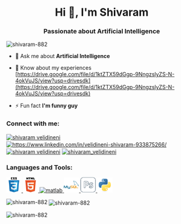 <h1 align="center">Hi 👋, I'm Shivaram</h1>
<h3 align="center">Passionate about Artificial Intelligence</h3>


<p align="left"> <img src="https://komarev.com/ghpvc/?username=shivaram-882&label=Profile%20views&color=0e75b6&style=flat" alt="shivaram-882" /> </p>

- 💬 Ask me about **Artificial Intelligence**

- 📄 Know about my experiences [https://drive.google.com/file/d/1ktZTX59dGgp-9NngzslyZS-N-4okVuJS/view?usp=drivesdk](https://drive.google.com/file/d/1ktZTX59dGgp-9NngzslyZS-N-4okVuJS/view?usp=drivesdk)

- ⚡ Fun fact **I'm funny guy**

<h3 align="left">Connect with me:</h3>
<p align="left">
<a href="https://twitter.com/shivaram velidineni" target="blank"><img align="center" src="https://raw.githubusercontent.com/rahuldkjain/github-profile-readme-generator/master/src/images/icons/Social/twitter.svg" alt="shivaram velidineni" height="30" width="40" /></a>
<a href="https://linkedin.com/in/https://www.linkedin.com/in/velidineni-shivaram-933875266/" target="blank"><img align="center" src="https://raw.githubusercontent.com/rahuldkjain/github-profile-readme-generator/master/src/images/icons/Social/linked-in-alt.svg" alt="https://www.linkedin.com/in/velidineni-shivaram-933875266/" height="30" width="40" /></a>
<a href="https://fb.com/shivaram velidineni" target="blank"><img align="center" src="https://raw.githubusercontent.com/rahuldkjain/github-profile-readme-generator/master/src/images/icons/Social/facebook.svg" alt="shivaram velidineni" height="30" width="40" /></a>
<a href="https://instagram.com/shivaram_velidineni" target="blank"><img align="center" src="https://raw.githubusercontent.com/rahuldkjain/github-profile-readme-generator/master/src/images/icons/Social/instagram.svg" alt="shivaram_velidineni" height="30" width="40" /></a>
</p>

<h3 align="left">Languages and Tools:</h3>
<p align="left"> <a href="https://www.w3schools.com/css/" target="_blank" rel="noreferrer"> <img src="https://raw.githubusercontent.com/devicons/devicon/master/icons/css3/css3-original-wordmark.svg" alt="css3" width="40" height="40"/> </a> <a href="https://www.w3.org/html/" target="_blank" rel="noreferrer"> <img src="https://raw.githubusercontent.com/devicons/devicon/master/icons/html5/html5-original-wordmark.svg" alt="html5" width="40" height="40"/> </a> <a href="https://www.mathworks.com/" target="_blank" rel="noreferrer"> <img src="https://upload.wikimedia.org/wikipedia/commons/2/21/Matlab_Logo.png" alt="matlab" width="40" height="40"/> </a> <a href="https://www.mysql.com/" target="_blank" rel="noreferrer"> <img src="https://raw.githubusercontent.com/devicons/devicon/master/icons/mysql/mysql-original-wordmark.svg" alt="mysql" width="40" height="40"/> </a> <a href="https://www.photoshop.com/en" target="_blank" rel="noreferrer"> <img src="https://raw.githubusercontent.com/devicons/devicon/master/icons/photoshop/photoshop-line.svg" alt="photoshop" width="40" height="40"/> </a> <a href="https://www.python.org" target="_blank" rel="noreferrer"> <img src="https://raw.githubusercontent.com/devicons/devicon/master/icons/python/python-original.svg" alt="python" width="40" height="40"/> </a> </p>

<p><img align="left" src="https://github-readme-stats.vercel.app/api/top-langs?username=shivaram-882&show_icons=true&locale=en&layout=compact" alt="shivaram-882" /></p>

<p>&nbsp;<img align="center" src="https://github-readme-stats.vercel.app/api?username=shivaram-882&show_icons=true&locale=en" alt="shivaram-882" /></p>

<p><img align="center" src="https://github-readme-streak-stats.herokuapp.com/?user=shivaram-882&" alt="shivaram-882" /></p>



    
      
